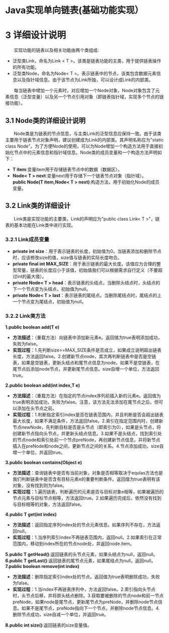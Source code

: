 # Java实现单向链表(基础功能实现）

# 3 详细设计说明
  &nbsp;  &nbsp;  &nbsp;  &nbsp;实现功能的链表以及相关功能由两个类组成:

 - 泛型类Link，命名为Link < T >。该类是链表功能的主类，用于提供链表操作的所有功能。
 - 泛型类Node，命名为Node< T >。表示链表中的节点，该类包含数据元素信息以及指针域信息。由于该节点为Link所独，可以设计成Link的内部类。
 
  &nbsp;  &nbsp;  &nbsp;  &nbsp;每当链表中增加一个元素时，对应增加一个Node对象，Node对象包含了元素信息（泛型变量）以及另一个节点引用对象（即链表指针域，实现多个节点的链接功能）。
## 3.1 Node类的详细设计说明
  &nbsp;  &nbsp;  &nbsp;  &nbsp;Node类是为链表的节点信息，与主类Link的泛型信息应保持一致。由于该类主要用于链表节点对象声明，建议创建成为Link的内部类。其声明名称应为"static class Node<T>"。为了方便Node的使用，可以为Node增加一个构造方法用于直接初始化节点中的元素信息和指针域信息。Node类的成员变量和一个构造方法声明如下：
	
 - **T item**:变量item用于存储链表节点中的数据（数据区）。 	
 - **Node< T > next**:变量next用于存储下一个链表节点对象（指针域）。 	
   **public Node(T item,Node< T > next)**:构造方法，用于初始化Node的成员变量。

## 3.2 Link类的详细设计
  &nbsp;  &nbsp;  &nbsp;  &nbsp;Link类是实现功能的主要类，Link的声明应为"public class Link< T >"，链表的基本功能在Link类中进行实现。
### 3.2.1 Link成员变量

 - **private int size**：用于表示链表的长度，初始值为0。当链表添加和删除节点时，应该修改size的值，size值与链表的实际长度吻合。
 -  **private final int  MAX_SIZE**：用于表示链表的最大长度。该值应为合理的整型常量，链表的长度应小于该值，初始值我们可以根据需求自行定义（不要超过int的最大值）。	
 - **private  Node< T > head**：表示链表的头结点，当删除头结点时，头结点的下一个节点变为头结点，初始值为null。 
 - **private  Node< T > last**：表示链表的尾结点。当删除尾结点时，尾结点的上一个节点变为尾结点，初始值为null。

### 3.2.2 Link类方法
**1.public boolean add(T e)**

 - **方法描述**：（重载方法）向链表中添加新元素e。返回值为true表明添加成功，失败为false。
 - **实现过程**：1.先判断size>=MAX_SIZE条件是否成立，如果成立说明超出链表长度，方法返回false。2.创建新节点node，其次再判断链表中是否是空链表，如果是空链表，更新头结点和尾节点信息为node。如果不是空链表，在尾节点后添加node节点，并更新尾节点信息。size自增一个单位，方法返回true。
 
 **2.public boolean add(int index,T e)**
 - **方法描述**：（重载方法）在指定的节点index序列前插入新的元素e。返回值为true表明添加成功，失败为false。注意，该方法无法添加在尾节点之后，但可以添加在头节点之前。
 - **实现过程**：1.判断指定索引index是否在链表范围内，并且判断是否会超出链表最大长度，如果不满足条件，方法返回false。2.索引在指定范围内时，创建新节点newNode，先判断目标是否是头节点（即索引为0），如果是头节点，将创建新节点指向头节点，并更新头结点信息。3.如果不是头结点，找到索引处的节点node和索引处前一个节点preNode，再创建新节点信息，并将新节点插入在preNode和node之间，更新节点之间的关系。4.节点添加成功，size自增一个单位，并返回true。

**3.public boolean contains(Object e)**
 - **方法描述**：查询链表中是否有当前对象，对象是否相等取决于equlas方法也是我们判断链表中是否含有目标元素e的重要判断条件。返回值为true表明有该对象，没有找到则为false。
 - **实现过程**：1.遍历链表，判断遍历的元素是否与目标对象e相等，如果被遍历的节点元素与目标节点相等，方法返回true。2.如果遍历完成后，依然没有找到与目标相等的对象，方法返回false。

**4.public T get(int index)**
 - **方法描述**：返回指定序列index处的节点元素信息。如果序列不存在，方法返回null。
 -  **实现过程**：1.当序列索引index不再链表范围内，返回null。2.如果索引在正常范围内，移动到index所在的节点node处，并返回node.item。

**5.public T getHead()**:返回链表的头节点元素，如果头结点为null，返回null。
**6.public T getLast()**:返回链表的尾节点元素，如果尾结点为null，返回null。
**7.public boolean remove(int index)**
 - **方法描述**：删除指定索引index处的节点。返回值为true表明删除成功，失败为false。
 -  **实现过程**：1.当index不再链表序列中，方法返回false。2.索引指向头节点时，头节点后移，并将原头结点删除。3.获取要被删除的节点node和前一节点preNode，如果node是尾节点，更新尾节点为preNode，并删除node节点信息。如果不是尾节点，preNode指向下一个节点，并删除node节点信息。4.删除节点成功，size自减一个单位，并返回true。

**8.public int size()**:返回链表的size变量值。
